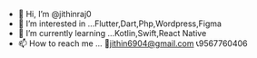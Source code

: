 - 👋 Hi, I’m @jithinraj0
- 👀 I’m interested in ...Flutter,Dart,Php,Wordpress,Figma
- 🌱 I’m currently learning ...Kotlin,Swift,React Native
- 📫 How to reach me ... 📧jithin6904@gmail.com
                          📞9567760406


<!---
jithinraj0/jithinraj0 is a ✨ special ✨ repository because its `README.md` (this file) appears on your GitHub profile.
You can click the Preview link to take a look at your changes.
--->

